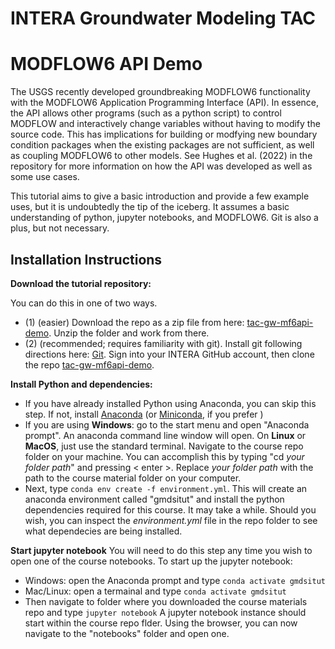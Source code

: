 # INTERA Groundwater Modeling TAC
# MODFLOW6 API Demo
 
The USGS recently developed groundbreaking MODFLOW6 functionality with the MODFLOW6 Application Programming Interface (API). In essence, the API allows other programs (such as a python script) to control MODFLOW and interactively change variables without having to modify the source code. This has implications for building or modfying new boundary condition packages when the existing packages are not sufficient, as well as coupling MODFLOW6 to other models. See Hughes et al. (2022) in the repository for more information on how the API was developed as well as some use cases.

This tutorial aims to give a basic introduction and provide a few example uses, but it is undoubtedly the tip of the iceberg. It assumes a basic understanding of python, jupyter notebooks, and MODFLOW6. Git is also a plus, but not necessary. 

## Installation Instructions

**Download the tutorial repository:**

You can do this in one of two ways. 
 - (1) (easier) Download the repo as a zip file from here: [tac-gw-mf6api-demo](https://github.com/kmarkovich-intera/tac-gw-mf6api-demo/). Unzip the folder and work from there.
 - (2) (recommended; requires familiarity with git). Install git following directions here: [Git](https://git-scm.com/book/en/v2/Getting-Started-Installing-Git). Sign into your INTERA GitHub account, then clone the repo [tac-gw-mf6api-demo](https://github.com/kmarkovich-intera/tac-gw-mf6api-demo/).

**Install Python and dependencies:**
 - If you have already installed Python using Anaconda, you can skip this step. If not, install [Anaconda](https://www.anaconda.com/products/individual) (or [Miniconda](https://docs.conda.io/en/latest/miniconda.html), if you prefer )
 - If you are using __Windows__: go to the start menu and open "Anaconda prompt". An anaconda command line window will open. On __Linux__ or __MacOS__, just use the standard terminal. Navigate to the course repo folder on your machine. You can accomplish this by typing "cd *your folder path*" and pressing < enter >. Replace *your folder path* with the path to the course material folder on your computer.
 - Next, type `conda env create -f environment.yml`. This will create an anaconda environment called "gmdsitut" and install the python dependencies required for this course. It may take a while. Should you wish, you can inspect the *environment.yml* file in the repo folder to see what dependecies are being installed.

**Start jupyter notebook**
You will need to do this step any time you wish to open one of the course notebooks.
To start up the jupyter notebook:
- Windows: open the Anaconda prompt and type `conda activate gmdsitut`
- Mac/Linux: open a termainal and type `conda activate gmdsitut`
- Then navigate to folder where you downloaded the course materials repo and type `jupyter notebook`
A jupyter notebook instance should start within the course repo flder. Using the browser, you can now navigate to the "notebooks" folder and open one.
 


